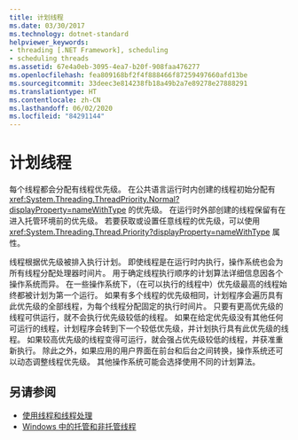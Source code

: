 ```yaml
---
title: 计划线程
ms.date: 03/30/2017
ms.technology: dotnet-standard
helpviewer_keywords:
- threading [.NET Framework], scheduling
- scheduling threads
ms.assetid: 67e4a0eb-3095-4ea7-b20f-908faa476277
ms.openlocfilehash: fea809168bf2f4f888466f87259497660afd13be
ms.sourcegitcommit: 33deec3e814238fb18a49b2a7e89278e27888291
ms.translationtype: HT
ms.contentlocale: zh-CN
ms.lasthandoff: 06/02/2020
ms.locfileid: "84291144"
---
```

# <a name="scheduling-threads"></a>计划线程

每个线程都会分配有线程优先级。 在公共语言运行时内创建的线程初始分配有 <xref:System.Threading.ThreadPriority.Normal?displayProperty=nameWithType> 的优先级。 在运行时外部创建的线程保留有在进入托管环境前的优先级。 若要获取或设置任意线程的优先级，可以使用 <xref:System.Threading.Thread.Priority?displayProperty=nameWithType> 属性。  
  
 线程根据优先级被排入执行计划。 即使线程是在运行时内执行，操作系统也会为所有线程分配处理器时间片。 用于确定线程执行顺序的计划算法详细信息因各个操作系统而异。 在一些操作系统下，（在可以执行的线程中）优先级最高的线程始终都被计划为第一个运行。 如果有多个线程的优先级相同，计划程序会遍历具有此优先级的全部线程，为每个线程分配固定的执行时间片。 只要有更高优先级的线程可供运行，就不会执行优先级较低的线程。 如果在给定优先级没有其他任何可运行的线程，计划程序会转到下一个较低优先级，并计划执行具有此优先级的线程。 如果较高优先级的线程变得可运行，就会强占优先级较低的线程，并获准重新执行。 除此之外，如果应用的用户界面在前台和后台之间转换，操作系统还可以动态调整线程优先级。 其他操作系统可能会选择使用不同的计划算法。  
  
## <a name="see-also"></a>另请参阅

- [使用线程和线程处理](using-threads-and-threading.md)
- [Windows 中的托管和非托管线程](managed-and-unmanaged-threading-in-windows.md)
